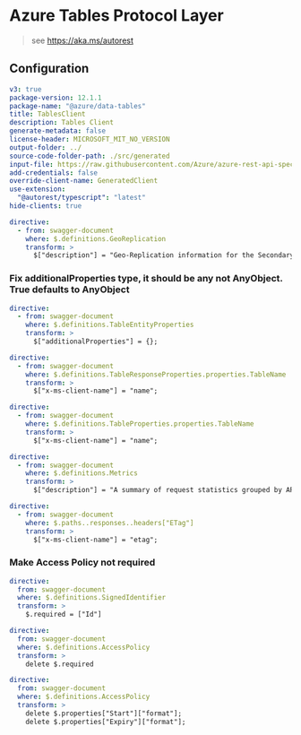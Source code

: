 # Azure Tables Protocol Layer

> see https://aka.ms/autorest

## Configuration

```yaml
v3: true
package-version: 12.1.1
package-name: "@azure/data-tables"
title: TablesClient
description: Tables Client
generate-metadata: false
license-header: MICROSOFT_MIT_NO_VERSION
output-folder: ../
source-code-folder-path: ./src/generated
input-file: https://raw.githubusercontent.com/Azure/azure-rest-api-specs/4a8cd09ab6963b6dd36088aafca81975d32ee561/specification/cosmos-db/data-plane/Microsoft.Tables/preview/2019-02-02/table.json
add-credentials: false
override-client-name: GeneratedClient
use-extension:
  "@autorest/typescript": "latest"
hide-clients: true
```

```yaml
directive:
  - from: swagger-document
    where: $.definitions.GeoReplication
    transform: >
      $["description"] = "Geo-Replication information for the Secondary Storage Service";
```
### Fix additionalProperties type, it should be any not AnyObject. True defaults to AnyObject
```yaml
directive:
  - from: swagger-document
    where: $.definitions.TableEntityProperties
    transform: >
      $["additionalProperties"] = {};
```

```yaml
directive:
  - from: swagger-document
    where: $.definitions.TableResponseProperties.properties.TableName
    transform: >
      $["x-ms-client-name"] = "name";
```

```yaml
directive:
  - from: swagger-document
    where: $.definitions.TableProperties.properties.TableName
    transform: >
      $["x-ms-client-name"] = "name";
```

```yaml
directive:
  - from: swagger-document
    where: $.definitions.Metrics
    transform: >
      $["description"] = "A summary of request statistics grouped by API";
```

```yaml
directive:
  - from: swagger-document
    where: $.paths..responses..headers["ETag"]
    transform: >
      $["x-ms-client-name"] = "etag";
```

### Make Access Policy not required

```yaml
directive:
  from: swagger-document
  where: $.definitions.SignedIdentifier
  transform: >
    $.required = ["Id"]
```

```yaml
directive:
  from: swagger-document
  where: $.definitions.AccessPolicy
  transform: >
    delete $.required
```

```yaml
directive:
  from: swagger-document
  where: $.definitions.AccessPolicy
  transform: >
    delete $.properties["Start"]["format"];
    delete $.properties["Expiry"]["format"];
```
